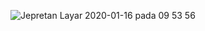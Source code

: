 ![Jepretan Layar 2020-01-16 pada 09 53 56](https://user-images.githubusercontent.com/44338719/72489409-8943a780-3846-11ea-9f9b-5f7ca3580523.png)
